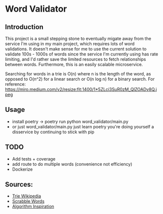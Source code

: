 # Word Validator

## Introduction
This project is a small stepping stone to eventually migate away from the service I'm using in my main project, which requires lots of word validations. It doesn't make sense for me to use the current solution to validate 100s - 1000s of words since the service I'm currently using has rate limiting, and I'd rather save the limited resources to fetch relationships between words. Furthermore, this is an easily scalable microservice.

Searching for words in a trie is O(n) where n is the length of the word, as opposed to O(n^2) for a linear search or O(n log n) for a binary search.
For reference: https://miro.medium.com/v2/resize:fit:1400/1*5ZLci3SuR0zM_QlZOADv8Q.jpeg

## Usage
- install poetry -> poetry run python word_validator/main.py
- or just word_validator/main.py
just learn poetry you're doing yourself a disservice by continuing to stick with pip

## TODO
- Add tests + coverage
- add route to do multiple words (convenience not efficiency) 
- Dockerize

## Sources:
- [Trie Wikipedia](https://en.wikipedia.org/wiki/Trie)
- [Scrabble Words](https://github.com/raun/Scrabble/blob/master/words.txt)
- [Algorithm Inspiration](https://www.cs.cmu.edu/afs/cs/academic/class/15451-s06/www/lectures/scrabble.pdf)
